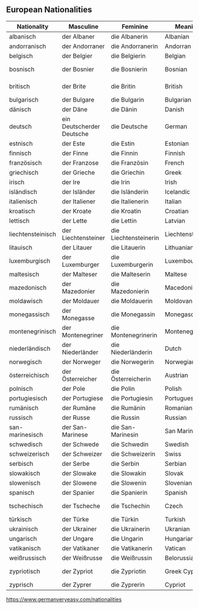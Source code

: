 ## European Nationalities

| Nationality       | Masculine                 | Feminine              | Meaning          | Country             |
| ----------------- | ------------------------- | --------------------- | ---------------- | ------------------- |
| albanisch         | der Albaner               | die Albanerin         | Albanian         | Albania             |
| andorranisch      | der Andorraner            | die Andorranerin      | Andorran         | Andorra             |
| belgisch          | der Belgier               | die Belgierin         | Belgian          | Belgium             |
| bosnisch          | der Bosnier               | die Bosnierin         | Bosnian          | Bosnia-Herzegovina  |
| britisch          | der Brite                 | die Britin            | British          | United Kingdom      |
| bulgarisch        | der Bulgare               | die Bulgarin          | Bulgarian        | Bulgaria            |
| dänisch           | der Däne                  | die Dänin             | Danish           | Denmark             |
| deutsch           | ein Deutscherder Deutsche | die Deutsche          | German           | **Germany**         |
| estnisch          | der Este                  | die Estin             | Estonian         | Estonia             |
| finnisch          | der Finne                 | die Finnin            | Finnish          | Finland             |
| französisch       | der Franzose              | die Französin         | French           | France              |
| griechisch        | der Grieche               | die Griechin          | Greek            | Greece              |
| irisch            | der Ire                   | die Irin              | Irish            | Ireland             |
| isländisch        | der Isländer              | die Isländerin        | Icelandic        | Iceland             |
| italienisch       | der Italiener             | die Italienerin       | Italian          | Italy               |
| kroatisch         | der Kroate                | die Kroatin           | Croatian         | Croatia             |
| lettisch          | der Lette                 | die Lettin            | Latvian          | Latvia              |
| liechtensteinisch | der Liechtensteiner       | die Liechtensteinerin | Liechtensteinian | Liechtenstein       |
| litauisch         | der Litauer               | die Litauerin         | Lithuanian       | Lithuania           |
| luxemburgisch     | der Luxemburger           | die Luxemburgerin     | Luxembourgish    | Luxembourg          |
| maltesisch        | der Malteser              | die Malteserin        | Maltese          | Malta               |
| mazedonisch       | der Mazedonier            | die Mazedonierin      | Macedonian       | Macedonia           |
| moldawisch        | der Moldauer              | die Moldauerin        | Moldovan         | Moldova             |
| monegassisch      | der Monegasse             | die Monegassin        | Monegasque       | Monaco              |
| montenegrinisch   | der Montenegriner         | die Montenegrinerin   | Montenegrino     | Montenegro          |
| niederländisch    | der Niederländer          | die Niederländerin    | Dutch            | The Netherlands     |
| norwegisch        | der Norweger              | die Norwegerin        | Norwegian        | Norway              |
| österreichisch    | der Österreicher          | die Österreicherin    | Austrian         | **Austria**         |
| polnisch          | der Pole                  | die Polin             | Polish           | Poland              |
| portugiesisch     | der Portugiese            | die Portugiesin       | Portuguese       | Portugal            |
| rumänisch         | der Rumäne                | die Rumänin           | Romanian         | Romania             |
| russisch          | der Russe                 | die Russin            | Russian          | Russia              |
| san-marinesisch   | der San-Marinese          | die San-Marinesin     | San Marinese     | San Marino          |
| schwedisch        | der Schwede               | die Schwedin          | Swedish          | Sweden              |
| schweizerisch     | der Schweizer             | die Schweizerin       | Swiss            | **Switzerland**     |
| serbisch          | der Serbe                 | die Serbin            | Serbian          | Serbia              |
| slowakisch        | der Slowake               | die Slowakin          | Slovak           | Slovakia            |
| slowenisch        | der Slowene               | die Slowenin          | Slovenian        | Slovenia            |
| spanisch          | der Spanier               | die Spanierin         | Spanish          | Spain               |
| tschechisch       | der Tscheche              | die Tschechin         | Czech            | Czech Republic      |
| türkisch          | der Türke                 | die Türkin            | Turkish          | Turkey              |
| ukrainisch        | der Ukrainer              | die Ukrainerin        | Ukranian         | The Ukraine         |
| ungarisch         | der Ungare                | die Ungarin           | Hungarian        | Hungary             |
| vatikanisch       | der Vatikaner             | die Vatikanerin       | Vatican          | Vatican City        |
| weißrussisch      | der Weißrusse             | die Weißrussin        | Belorussian      | Belorussia          |
| zypriotisch       | der Zypriot               | die Zypriotin         | Greek Cypriot    | Cyprus (Greek part) |
| zyprisch          | der Zyprer                | die Zyprerin          | Cypriot          | Cyprus              |

https://www.germanveryeasy.com/nationalities
